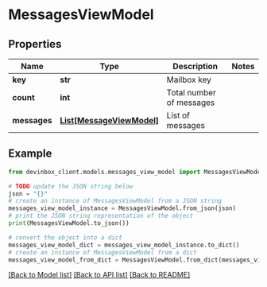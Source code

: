 # MessagesViewModel


## Properties

Name | Type | Description | Notes
------------ | ------------- | ------------- | -------------
**key** | **str** | Mailbox key | 
**count** | **int** | Total number of messages | 
**messages** | [**List[MessageViewModel]**](MessageViewModel.md) | List of messages | 

## Example

```python
from devinbox_client.models.messages_view_model import MessagesViewModel

# TODO update the JSON string below
json = "{}"
# create an instance of MessagesViewModel from a JSON string
messages_view_model_instance = MessagesViewModel.from_json(json)
# print the JSON string representation of the object
print(MessagesViewModel.to_json())

# convert the object into a dict
messages_view_model_dict = messages_view_model_instance.to_dict()
# create an instance of MessagesViewModel from a dict
messages_view_model_from_dict = MessagesViewModel.from_dict(messages_view_model_dict)
```
[[Back to Model list]](../README.md#documentation-for-models) [[Back to API list]](../README.md#documentation-for-api-endpoints) [[Back to README]](../README.md)


